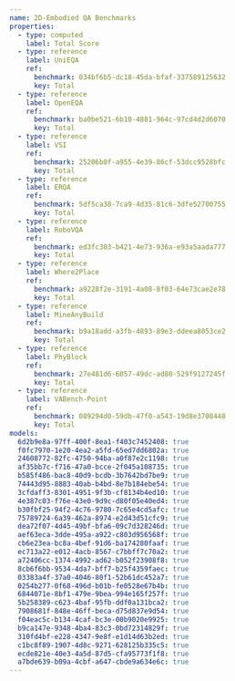 ```yaml
---
name: 2D-Embodied QA Benchmarks
properties:
  - type: computed
    label: Total Score
  - type: reference
    label: UniEQA
    ref:
      benchmark: 034bf6b5-dc18-45da-bfaf-337589125632
      key: Total
  - type: reference
    label: OpenEQA
    ref:
      benchmark: ba0be521-6b10-4881-964c-97cd4d2d6070
      key: Total
  - type: reference
    label: VSI
    ref:
      benchmark: 25206b0f-a955-4e39-86cf-53dcc9528bfc
      key: Total
  - type: reference
    label: ERQA
    ref:
      benchmark: 5df5ca38-7ca9-4d35-81c6-3dfe52700755
      key: Total
  - type: reference
    label: RoboVQA
    ref:
      benchmark: ed3fc303-b421-4e73-936a-e93a5aada777
      key: Total
  - type: reference
    label: Where2Place
    ref:
      benchmark: a9228f2e-3191-4a08-8f03-64e73cae2e78
      key: Total
  - type: reference
    label: MineAnyBuild
    ref:
      benchmark: b9a18add-a3fb-4893-89e3-ddeea8053ce2
      key: Total
  - type: reference
    label: PhyBlock
    ref:
      benchmark: 27e481d6-6057-49dc-ad80-529f9127245f
      key: Total
  - type: reference
    label: VABench-Point
    ref:
      benchmark: 089294d0-59db-47f0-a543-19d8e3708448
      key: Total
models:
  6d2b9e8a-97ff-400f-8ea1-f403c7452408: true
  f0fc7970-1e20-4ea2-a5fd-65ed7dd6802a: true
  24608772-82fc-4750-94ba-a0f87e2c1198: true
  af35bb7c-f716-47a0-bcce-2f045a108735: true
  b585f486-bac8-40d9-bcdb-3b7642bd7be9: true
  74443d95-8883-40ab-b4bd-8e7b184ebe54: true
  3cfdaff3-8301-4951-9f3b-cf8134b4ed10: true
  4e387c03-f76e-43e0-9d9c-d80f05e40ed4: true
  b30fbf25-94f2-4c76-9780-7c65e4cd5afc: true
  75789724-6a39-462a-8974-e2d43d51cfc9: true
  dea72f07-4d45-49bf-bfa6-09c7d328246d: true
  aef63eca-3dde-495a-a922-c803d956568f: true
  cb6e23ea-bc8a-4bef-91d6-ba174280faaf: true
  ec713a22-e012-4acb-8567-c7bbff7c70a2: true
  a72406cc-1374-4992-ad62-b052f23908f8: true
  8cb6f6bb-9534-4da7-bff7-b25f4359faec: true
  03383a4f-37a0-4046-80f1-52b61dc452a7: true
  0254b277-0f68-496d-b01b-fe0528e67b4b: true
  6844071e-8bf1-479e-9bea-994e165f257f: true
  5b258389-c623-4baf-95fb-ddf0a131bca2: true
  7908681f-848e-46ff-beca-d75d837e9d54: true
  f04eac5c-b134-4caf-bc3e-00b9020e9925: true
  b9ca147e-9348-4ba4-83c3-0bd72314829f: true
  310fd4bf-e228-4347-9e8f-e1d14d63b2ed: true
  c1bc8f89-1907-4d8c-9271-628125b335c5: true
  ecde821e-40e3-4a5d-87d5-cfa95773f1f8: true
  a7bde639-b09a-4cbf-a647-cbde9a634e6c: true
---
```


